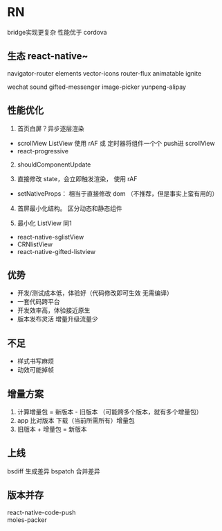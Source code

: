 # RN


bridge实现更复杂
性能优于 cordova
## 生态 react-native~

navigator-router
elements
vector-icons
router-flux
animatable
ignite


wechat
sound
gifted-messenger
image-picker
yunpeng-alipay

## 性能优化

1. 首页白屏？异步逐层渲染  
  - scrollView ListView 使用 rAF 或 定时器将组件一个个 push进 scrollView
  - react-progressive

2. shouldComponentUpdate

3. 直接修改 state，会立即触发渲染， 使用 rAF
  - setNativeProps： 相当于直接修改 dom （不推荐，但是事实上蛮有用的）

4. 首屏最小化结构。 区分动态和静态组件

5. 最小化 ListView 同1 
  - react-native-sglistView
  - CRNlistView
  - react-native-gifted-listview

## 优势
- 开发/测试成本低，体验好（代码修改即可生效 无需编译）
- 一套代码跨平台
- 开发效率高，体验接近原生
- 版本发布灵活 增量升级流量少

## 不足
- 样式书写麻烦
- 动效可能掉帧


## 增量方案

1. 计算增量包 = 新版本 - 旧版本 （可能跨多个版本，就有多个增量包）
2. app 比对版本 下载（当前所需所有）增量包
3. 旧版本 + 增量包 = 新版本


## 上线
bsdiff 生成差异 
bspatch 合并差异

## 版本并存

react-native-code-push  
moles-packer
